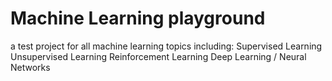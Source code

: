 # Machine Learning playground
a test project for all machine learning topics
including:
Supervised Learning 
Unsupervised Learning
Reinforcement Learning
Deep Learning / Neural Networks
